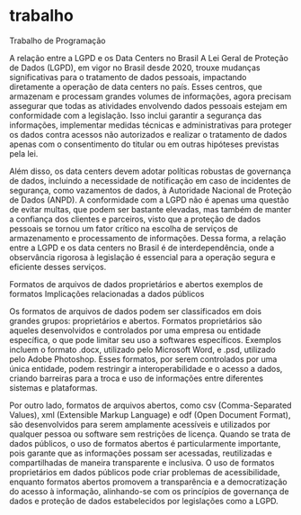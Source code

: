 # trabalho
Trabalho de Programação

A relação entre a LGPD e os Data Centers no Brasil
A Lei Geral de Proteção de Dados (LGPD), em vigor no Brasil desde 2020, trouxe mudanças significativas para o tratamento de dados pessoais, impactando diretamente a operação de data centers no país. Esses centros, que armazenam e processam grandes volumes de informações, agora precisam assegurar que todas as atividades envolvendo dados pessoais estejam em conformidade com a legislação. Isso inclui garantir a segurança das informações, implementar medidas técnicas e administrativas para proteger os dados contra acessos não autorizados e realizar o tratamento de dados apenas com o consentimento do titular ou em outras hipóteses previstas pela lei.

Além disso, os data centers devem adotar políticas robustas de governança de dados, incluindo a necessidade de notificação em caso de incidentes de segurança, como vazamentos de dados, à Autoridade Nacional de Proteção de Dados (ANPD). A conformidade com a LGPD não é apenas uma questão de evitar multas, que podem ser bastante elevadas, mas também de manter a confiança dos clientes e parceiros, visto que a proteção de dados pessoais se tornou um fator crítico na escolha de serviços de armazenamento e processamento de informações. Dessa forma, a relação entre a LGPD e os data centers no Brasil é de interdependência, onde a observância rigorosa à legislação é essencial para a operação segura e eficiente desses serviços.
 
Formatos de arquivos de dados proprietários e abertos 
exemplos de formatos 
Implicações relacionadas a dados públicos 

Os formatos de arquivos de dados podem ser classificados em dois grandes grupos: proprietários e abertos. Formatos proprietários são aqueles desenvolvidos e controlados por uma empresa ou entidade específica, o que pode limitar seu uso a softwares específicos. Exemplos incluem o formato .docx, utilizado pelo Microsoft Word, e .psd, utilizado pelo Adobe Photoshop. Esses formatos, por serem controlados por uma única entidade, podem restringir a interoperabilidade e o acesso a dados, criando barreiras para a troca e uso de informações entre diferentes sistemas e plataformas.

Por outro lado, formatos de arquivos abertos, como csv (Comma-Separated Values), xml (Extensible Markup Language) e odf (Open Document Format), são desenvolvidos para serem amplamente acessíveis e utilizados por qualquer pessoa ou software sem restrições de licença. Quando se trata de dados públicos, o uso de formatos abertos é particularmente importante, pois garante que as informações possam ser acessadas, reutilizadas e compartilhadas de maneira transparente e inclusiva. O uso de formatos proprietários em dados públicos pode criar problemas de acessibilidade, enquanto formatos abertos promovem a transparência e a democratização do acesso à informação, alinhando-se com os princípios de governança de dados e proteção de dados estabelecidos por legislações como a LGPD.

